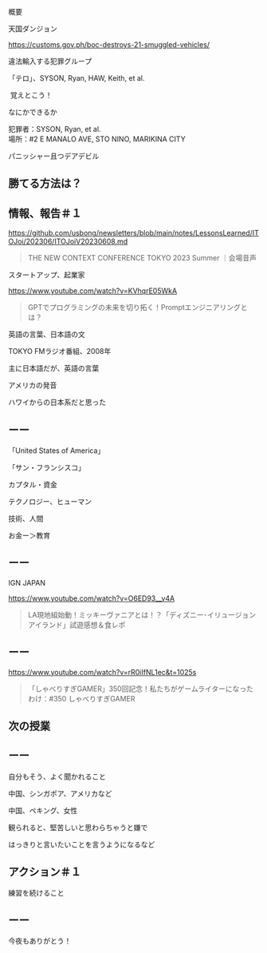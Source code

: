 概要

天国ダンジョン

https://customs.gov.ph/boc-destroys-21-smuggled-vehicles/

違法輸入する犯罪グループ

「テロ」、SYSON, Ryan, HAW, Keith, et al.

 覚えとこう！

なにかできるか

犯罪者：SYSON, Ryan, et al.<br/>
場所：#2 E MANALO AVE, STO NINO, MARIKINA CITY

パニッシャー且つデアデビル

## 勝てる方法は？

## 情報、報告＃１

https://github.com/usbong/newsletters/blob/main/notes/LessonsLearned/ITOJoi/202306/ITOJoiV20230608.md

> THE NEW CONTEXT CONFERENCE TOKYO 2023 Summer ｜会場音声

スタートアップ、起業家

https://www.youtube.com/watch?v=KVhqrE05WkA

> GPTでプログラミングの未来を切り拓く！Promptエンジニアリングとは？

英語の言葉、日本語の文

TOKYO FMラジオ番組、2008年

主に日本語だが、英語の言葉

アメリカの発音

ハワイからの日本系だと思った

## ーー

「United States of America」

「サン・フランシスコ」

カプタル・資金

テクノロジー、ヒューマン

技術、人間

お金ー＞教育

## ーー

IGN JAPAN

https://www.youtube.com/watch?v=O6ED93__v4A

> LA現地組始動！ミッキーヴァニアとは！？「ディズニー･イリュージョンアイランド」試遊感想＆食レポ

## ーー

https://www.youtube.com/watch?v=rR0iIfNL1ec&t=1025s

> 「しゃべりすぎGAMER」350回記念！私たちがゲームライターになったわけ：#350 しゃべりすぎGAMER 

## 次の授業

## ーー

自分もそう、よく聞かれること

中国、シンガポア、アメリカなど

中国、ペキング、女性

観られると、堅苦しいと思わらちゃうと嫌で

はっきりと言いたいことを言うようになるなど


## アクション＃１


練習を続けること


## ーー

今夜もありがとう！

